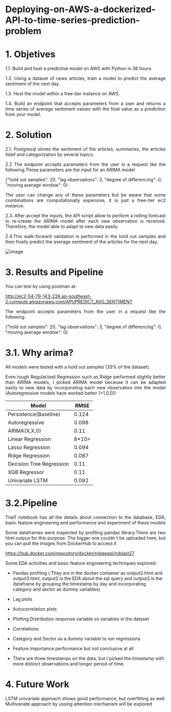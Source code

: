 # Deploying-on-AWS-a-dockerized-API-to-time-series-prediction-problem

# 1. Objetives

<p align=justify> 1.1. Build and host a predictive model on AWS with Python in 36 hours

<p align=justify> 1.2. Using a dataset of news articles, train a model to predict the average sentiment of the next day.

<p align=justify> 1.3.	Host the model within a free-tier instance on AWS.

<p align=justify> 1.4.	Build an endpoint that accepts parameters from a user and returns a time series of average sentiment values with the final value as a prediction from your model.
  
# 2. Solution

<p align=justify> 2.1. Postgresql stores the sentiment of the articles, summaries, the articles itslef and categorization by several topics. 
 
<p align=justify> 2.2 The endpoint accepts parameters from the user in a request like the following.Those parameters are the input for an ARIMA model

{"hold out samples": 20,
"lag observations": 3,
"degree of differencing": 0,
"moving average window": 0}

<p align=justify> The user can change any of these parameters but be aware that some combinations are computationally expensive, it is just a free-tier ec2 instance. 

<p align=justify> 2.3. After accept the inputs, the API script allow to perform a rolling forecast to re-create the ARIMA model after each new observation is received. Therefore, the model able to adapt to new data easily. 
  
<p align=justify> 2.4.This walk-forward validation is performed in the hold out samples and then finally predict the average sentiment of the articles for the next day.

![image](https://github.com/robeespi/Deploying-on-AWS-a-dockerized-API-to-time-series-prediction-problem/blob/main/solution_diagram.jpeg)

# 3. Results and Pipeline

You can test by using postman at:

http://ec2-54-79-143-239.ap-southeast-2.compute.amazonaws.com/API/PREDICT_AVG_SENTIMENT

<p align=justify>The endpoint accepts parameters from the user in a request like the following.

{"hold out samples": 20,
"lag observations": 3,
"degree of differencing": 0,
"moving average window": 0}

# 3.1. Why arima? 

<p align=justify> All models were tested with a hold out samples (33% of the dataset). 

<p align=justify>Even tough Regularized Regression such as Ridge performed slightly better than ARIMA models, I picked ARIMA model because it can be adapted easily to new data by incorporating each new observation into the model (Autoregressive models have worked better (>1,0,0))

Model | RMSE |  
--- | --- | 
Persistence(Baseline) | 0.124 | 
Autoregressive | 0.098 | 
ARIMA(X,X,0)| 0.11 | 
Linear Regression | 8*10> | 
Lasso Regression| 0.094 | 
Ridge Regression| 0.087 | 
Decision Tree Regression | 0.11 | 
XGB Regressor | 0.11 | 
Univariate LSTM | 0.092 | 

# 3.2.Pipeline
  
<p align=justify> Trial1 notebook has all the details about connection to the database, EDA, basic feature engineering and performance and experiment of these models

<p align=justify>Some dataframes were inspected by profiling pandas library.There are two html outpus for this purpose. The bigger one couldn´t be uploaded here, but you can pull the images from DockerHub to access it

https://hub.docker.com/repository/docker/robeespi/roblast27


Some EDA activities and basic feature engineering techniques explored:

* Pandas profiling ( They are in the docker container as output2.html and output3.html, output2 is the EDA about the sql query and output3 is the dataframe by grouping the timestamp by day and incorporating category and sector as dummy variables)<p align=justify>

* Lag plots

* Autocorrelation plots

* Plotting Distribution response variable vs variables in the dataset

* Correlations

* Category and Sector as a dummy variable to run regressions

* Feature Importance performance but not conclusive at all

* There are three timestamps on the data, but I picked the timestamp with more distinct observations and longer period of time.


# 4. Future Work

<p align=justify> LSTM univariate approach shows good performance, but overfitting as well. Multivariate approach by ussing attention mechanism will be explored

